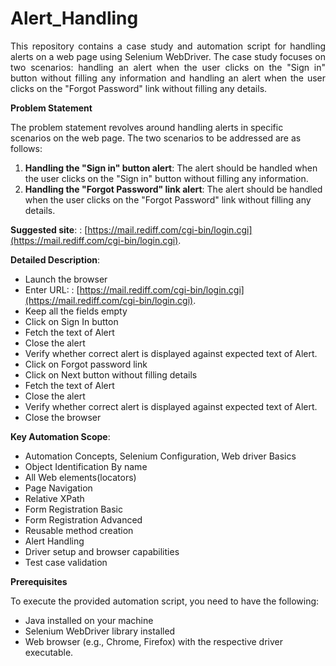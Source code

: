 # Alert_Handling

<p align="justify">This repository contains a case study and automation script for handling alerts on a web page using Selenium WebDriver. The case study focuses on two scenarios: handling an alert when the user clicks on the "Sign in" button without filling any information and handling an alert when the user clicks on the "Forgot Password" link without filling any details.</p>

__Problem Statement__

The problem statement revolves around handling alerts in specific scenarios on the web page. The two scenarios to be addressed are as follows:

1. **Handling the "Sign in" button alert**: The alert should be handled when the user clicks on the "Sign in" button without filling any information.
2. **Handling the "Forgot Password" link alert**: The alert should be handled when the user clicks on the "Forgot Password" link without filling any details.

__Suggested site__: : [https://mail.rediff.com/cgi-bin/login.cgi](https://mail.rediff.com/cgi-bin/login.cgi).

__Detailed Description__:

- Launch the browser 
- Enter URL: : [https://mail.rediff.com/cgi-bin/login.cgi](https://mail.rediff.com/cgi-bin/login.cgi).
- Keep all the fields empty 
- Click on Sign In button 
- Fetch the text of Alert 
- Close the alert 
- Verify whether correct alert is displayed against expected text of Alert. 
- Click on Forgot password link 
- Click on Next button without filling details 
- Fetch the text of Alert 
- Close the alert 
- Verify whether correct alert is displayed against expected text of Alert. 
- Close the browser 

__Key Automation Scope__: 

- Automation Concepts, Selenium Configuration, Web driver Basics 
- Object Identification By name 
- All Web elements(locators) 
- Page Navigation 
- Relative XPath 
- Form Registration Basic 
- Form Registration Advanced 
- Reusable method creation 
- Alert Handling 
- Driver setup and browser capabilities 
- Test case validation

__Prerequisites__

To execute the provided automation script, you need to have the following:

- Java installed on your machine
- Selenium WebDriver library installed
- Web browser (e.g., Chrome, Firefox) with the respective driver executable.
